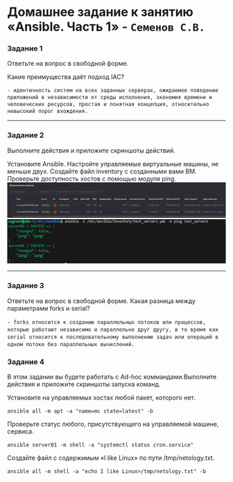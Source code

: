 # Домашнее задание к занятию «Ansible. Часть 1» - `Семенов С.В.`

### Задание 1

Ответьте на вопрос в свободной форме.

Какие преимущества даёт подход IAC?

```
- идентичность систем на всех заданных серверах, ожидаемое поведение приложений в независимости от среды исполнения, экономия времени и человеческих ресурсов, простая и понятная концепция, относительно невысокий порог вхождения.
```
---

### Задание 2

Выполните действия и приложите скриншоты действий.

Установите Ansible.
Настройте управляемые виртуальные машины, не меньше двух.
Создайте файл inventory с созданными вами ВМ.
Проверьте доступность хостов с помощью модуля ping.
![alt text](images/img1.png)
![alt text](images/img2.png)

---

### Задание 3

Ответьте на вопрос в свободной форме. Какая разница между параметрами forks и serial?

`- forks относится к созданию параллельных потоков или процессов, которые работают независимо и параллельно друг другу, в то время как serial относится к последовательному выполнению задач или операций в одном потоке без параллельных вычислений.`

### Задание 4

В этом задании вы будете работать с Ad-hoc коммандами.Выполните действия и приложите скриншоты запуска команд.

Установите на управляемых хостах любой пакет, которого нет.
```
ansible all -m apt -a "name=mc state=latest" -b
```

Проверьте статус любого, присутствующего на управляемой машине, сервиса.
```
ansible server01 -m shell -a "systemctl status cron.service"
```
Создайте файл с содержимым «I like Linux» по пути /tmp/netology.txt.
```
ansible all -m shell -a "echo I like Linux>/tmp/netology.txt" -b
```